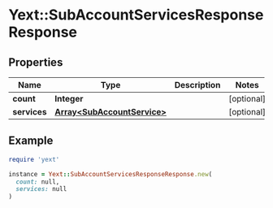 # Yext::SubAccountServicesResponseResponse

## Properties

| Name | Type | Description | Notes |
| ---- | ---- | ----------- | ----- |
| **count** | **Integer** |  | [optional] |
| **services** | [**Array&lt;SubAccountService&gt;**](SubAccountService.md) |  | [optional] |

## Example

```ruby
require 'yext'

instance = Yext::SubAccountServicesResponseResponse.new(
  count: null,
  services: null
)
```

